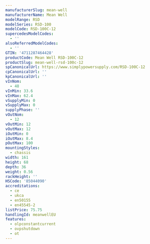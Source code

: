 ```yaml
---
manufacturerSlug: mean-well
manufacturerName: Mean Well
modelRange: RSD
modelSeries: RSD-100
modelCode: RSD-100C-12
supercedesModelCodes:
  - ''
alsoReferredModelCodes:
  - ''
GTIN: '4711287464428'
productCode: Mean Well RSD-100C-12
productSlug: mean-well-rsd-100c-12
spCanonicalUrl: https://www.simplypowersupply.com/RSD-100C-12
cpCanonicalUrl: ''
kpCanonicalUrl: ''
vInNom:
  - 48
vInMin: 33.6
vInMax: 62.4
vSupplyMin: 0
vSupplyMax: 0
supplyPhase: ''
vOutNom:
  - 12
vOutMin: 12
vOutMax: 12
iOutMin: 0
iOutMax: 8.4
pOutMax: 100
mountingStyles:
  - chassis
width: 161
height: 68
depth: 36
weight: 0.56
rackHeight: ''
HSCode: '85044090'
accreditations:
  - ce
  - ukca
  - en50155
  - en45545-2
listPrice: 75.75
handlingId: meanwellEU
features:
  - olpconstantcurrent
  - ovpshutdown
  - ot
---
```

